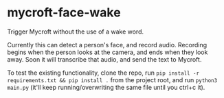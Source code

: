 # mycroft-face-wake
Trigger Mycroft without the use of a wake word.

Currently this can detect a person's face, and record audio. Recording begins when the person looks at the camera,
and ends when they look away. Soon it will transcribe that audio, and send the text to Mycroft.

To test the existing functionality, clone the repo, run `pip install -r requirements.txt && pip install .` from the project root,
and run `python3 main.py` (it'll keep running/overwriting the same file until you ctrl+c it).
